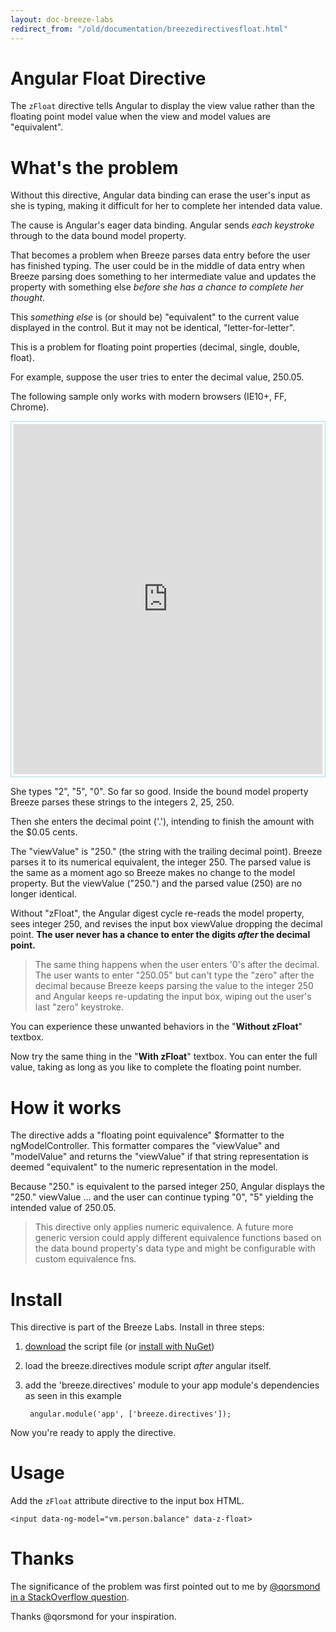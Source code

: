 ```yaml
---
layout: doc-breeze-labs
redirect_from: "/old/documentation/breezedirectivesfloat.html"
---
```

# Angular Float Directive

The `zFloat` directive tells Angular to display the view value rather than the floating point
model value when the view and model values are "equivalent".

# What's the problem

Without this directive, Angular data binding can erase the user's input as she
is typing, making it difficult for her to complete her intended data value.

The cause is Angular's eager data binding. 
Angular sends *each keystroke* through to the data bound model property.

That becomes a problem when Breeze parses data entry before
the user has finished typing. The user could be in the middle of data entry
when Breeze parsing does something to her intermediate value and
updates the property with something else *before she has a chance to 
complete her thought*.

This *something else* is (or should be) "equivalent" to the current value
displayed in the control. But it may not be identical, "letter-for-letter".

This is a problem for floating point properties (decimal, single, double, float).

For example, suppose the user tries to enter the decimal value, 250.05.

<p class="note">The following sample only works with modern browsers (IE10+, FF, Chrome).</p>
<p style="border: 1px solid lightblue; padding: 4px"><iframe allowfullscreen="allowfullscreen" frameborder="0" src="http://embed.plnkr.co/E2HgF7ASNWIdwsvzs5G0/preview" style="width: 100%; height: 560px"></iframe></p>

She types "2", "5", "0". So far so good. Inside the bound model property Breeze
parses these strings to the integers 2, 25, 250.

Then she enters the decimal point ('.'), intending to finish the amount with the $0.05 cents.

The "viewValue" is "250." (the string with the trailing decimal point).
Breeze parses it to its numerical equivalent, the integer 250. The parsed value
is the same as a moment ago so Breeze makes no change to the model property. 
But the viewValue ("250.") and the parsed value (250) are no longer identical.

Without "zFloat", the Angular digest cycle re-reads the model property, 
sees integer 250, and revises the input box viewValue dropping the decimal point. 
**The user never has a chance to enter the digits *after* the decimal point.**

>The same thing happens when the user enters '0's after the decimal.
The user wants to enter "250.05" but can't type the "zero" after the decimal
because Breeze keeps parsing the value to the integer 250 and Angular keeps
re-updating the input box, wiping out the user's last "zero" keystroke.

You can experience these unwanted behaviors in the "**Without zFloat**" textbox.

Now try the same thing in the "**With zFloat**" textbox. 
You can enter the full value, taking as long 
as you like to complete the floating point number. 

# How it works
The directive adds a  "floating point equivalence" $formatter to the ngModelController.
This formatter compares the "viewValue" and "modelValue" and returns 
the "viewValue" if that string representation is deemed "equivalent" 
to the numeric representation in the model.

Because "250." is equivalent to the parsed integer 250, Angular displays
the "250." viewValue ... and the user can continue typing "0", "5" yielding
the intended value of 250.05.

>This directive only applies numeric equivalence. 
A future more generic version could apply different equivalence functions 
based on the data bound property's data type and might be configurable 
with custom equivalence fns.
    
# Install

This directive is part of the Breeze Labs. Install in three steps:

1. [download](https://github.com/Breeze/breeze.js.labs/blob/master/breeze.directives.js "directives.float on github") the script file (or [install with NuGet](https://www.nuget.org/packages/Breeze.Angular.Directives/))

1. load the breeze.directives module script *after* angular itself.

1. add the 'breeze.directives' module to your app module's dependencies as seen in this example

        angular.module('app', ['breeze.directives']);

Now you're ready to apply the directive.

# Usage

Add the `zFloat` attribute directive to the input box HTML.

    <input data-ng-model="vm.person.balance" data-z-float>

# Thanks

The significance of the problem was first pointed out to me by
[@qorsmond in a StackOverflow question](http://stackoverflow.com/questions/21997537/breezejs-double-trouble-in-angularjs/22296446).

Thanks @qorsmond for your inspiration.